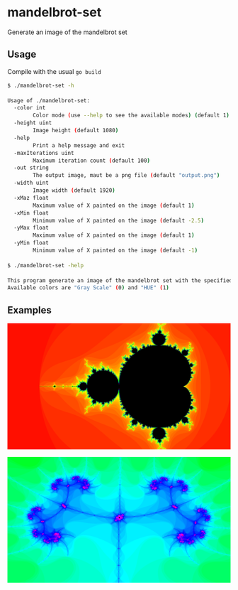 # mandelbrot-set

Generate an image of the mandelbrot set

## Usage

Compile with the usual `go build`

```bash
$ ./mandelbrot-set -h

Usage of ./mandelbrot-set:
  -color int
    	Color mode (use --help to see the available modes) (default 1)
  -height uint
    	Image height (default 1080)
  -help
    	Print a help message and exit
  -maxIterations uint
    	Maximum iteration count (default 100)
  -out string
    	The output image, maut be a png file (default "output.png")
  -width uint
    	Image width (default 1920)
  -xMaz float
    	Maximum value of X painted on the image (default 1)
  -xMin float
    	Minimum value of X painted on the image (default -2.5)
  -yMax float
    	Maximum value of X painted on the image (default 1)
  -yMin float
    	Minimum value of X painted on the image (default -1)

$ ./mandelbrot-set -help

This program generate an image of the mandelbrot set with the specified params (use -h to show them)
Available colors are "Gray Scale" (0) and "HUE" (1)
```

## Examples

![](examples/base.png)

![](examples/1.png)
